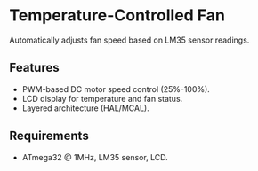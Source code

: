 # Temperature-Controlled Fan  
Automatically adjusts fan speed based on LM35 sensor readings.  

## Features  
- PWM-based DC motor speed control (25%-100%).  
- LCD display for temperature and fan status.  
- Layered architecture (HAL/MCAL).  

## Requirements  
- ATmega32 @ 1MHz, LM35 sensor, LCD.  